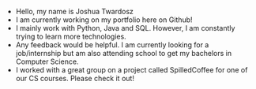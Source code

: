 - Hello, my name is Joshua Twardosz
- I am currently working on my portfolio here on Github!
- I mainly work with Python, Java and SQL. However, I am constantly trying to learn more technologies.
- Any feedback would be helpful. I am currently looking for a job/internship but am also attending school to get my bachelors in Computer Science.
- I worked with a great group on a project called SpilledCoffee for one of our CS courses. Please check it out!
